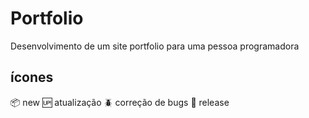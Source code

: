 # Portfolio
Desenvolvimento de um site portfolio para uma pessoa programadora

## ícones
:package: new
:up: atualização
:beetle: correção de bugs
:checkered_flag: release
